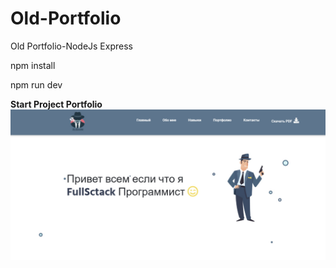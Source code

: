 # Old-Portfolio
Old Portfolio-NodeJs Express

<p>npm install</p> 
<p>npm run dev</p> 
<b>Start Project Portfolio</b> 
<br/>
<img src="./files/photo_2023-04-29_16-05-02.jpg" alt="jpg"/>


